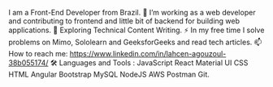  I am a Front-End Developer from Brazil.
🔭 I’m working as a web developer and contributing to frontend and little bit of backend for building web applications.
🌱 Exploring Technical Content Writing.
⚡ In my free time I solve problems on Mimo, Sololearn and GeeksforGeeks and read tech articles.
📫 How to reach me:   https://www.linkedin.com/in/lahcen-agouzoul-38b055174/
🛠  Languages and Tools :
JavaScript  React  Material UI  CSS  HTML  Angular Bootstrap  MySQL  NodeJS  AWS  Postman  Git.
